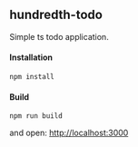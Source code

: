 ## hundredth-todo

Simple ts todo application.

#### Installation

```
npm install
```
#### Build
```
npm run build
```
and open: [http://localhost:3000](http://localhost:3000)